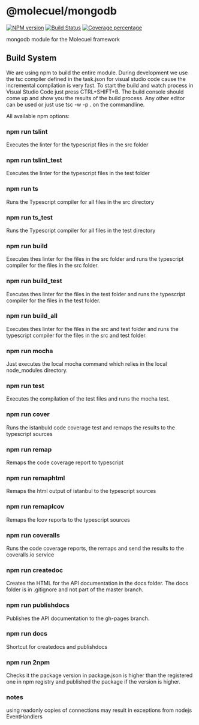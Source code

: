 # @molecuel/mongodb
[![NPM version][npm-image]][npm-url] [![Build Status][travis-image]][travis-url] [![Coverage percentage][coveralls-image]][coveralls-url]

mongodb module for the Molecuel framework


## Build System

We are using npm to build the entire module.
During development we use the tsc compiler defined in the task.json for visual studio code cause the incremental compilation is very fast. To start the build and watch process in Visual Studio Code just press CTRL+SHIFT+B. The build console should come up and show you the results of the build process.
Any other editor can be used or just use tsc -w -p . on the commandline.

All available npm options:

### npm run tslint
Executes the linter for the typescript files in the src folder

### npm run tslint_test
Executes the linter for the typescript files in the test folder

### npm run ts
Runs the Typescript compiler for all files in the src directory

### npm run ts_test
Runs the Typescript compiler for all files in the test directory

### npm run build
Executes thes linter for the files in the src folder and runs the typescript compiler for the files in the src folder.

### npm run build_test
Executes thes linter for the files in the test folder and runs the typescript compiler for the files in the test folder.

### npm run build_all
Executes thes linter for the files in the src and test folder and runs the typescript compiler for the files in the src and test folder.

### npm run mocha
Just executes the local mocha command which relies in the local node_modules directory.

### npm run test
Executes the compilation of the test files and runs the mocha test.

### npm run cover
Runs the istanbuld code coverage test and remaps the results to the typescript sources

### npm run remap
Remaps the code coverage report to typescript

### npm run remaphtml
Remaps the html output of istanbul to the typescript sources

### npm run remaplcov
Remaps the lcov reports to the typescript sources

### npm run coveralls
Runs the code coverage reports, the remaps and send the results to the coveralls.io service

### npm run createdoc
Creates the HTML for the API documentation in the docs folder. The docs folder is in .gitignore and not part of the master branch. 

### npm run publishdocs
Publishes the API documentation to the gh-pages branch.

### npm run docs
Shortcut for createdocs and publishdocs

### npm run 2npm
Checks it the package version in package.json is higher than the registered one in npm registry and published the package if the version is higher.

[npm-image]: https://badge.fury.io/js/%40molecuel%2Fmongodb.svg
[npm-url]: https://npmjs.org/package/@molecuel/mongodb
[travis-image]: https://travis-ci.org/molecuel/mongodb.svg?branch=master
[travis-url]: https://travis-ci.org/molecuel/mongodb
[daviddm-image]: https://david-dm.org/molecuel/mongodb.svg?theme=shields.io
[daviddm-url]: https://david-dm.org/molecuel/mongodb
[coveralls-image]: https://coveralls.io/repos/molecuel/mongodb/badge.svg
[coveralls-url]: https://coveralls.io/r/molecuel/mongodb

### notes
using readonly copies of connections may result in exceptions from nodejs EventHandlers
